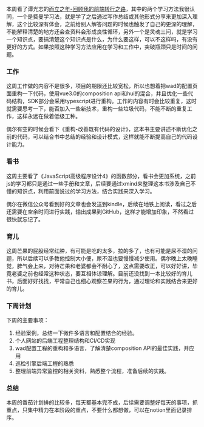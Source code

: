 本周看了谭光志的[而立之年-回顾我的前端转行之路](https://zhuanlan.zhihu.com/p/296573293)，其中的两个学习方法我很认同，一个是费曼学习法，就是学了之后通过写作总结或其他形式分享来更加深入理解，这个比较深有体会，之前给别人解答问题的时候也触发了自己的更深的理解，不能解释清楚的地方还会查资料会形成良性循环，另外一个是灵魂三问，就是学习一个知识点，要搞清楚这个知识点是什么，为什么要这样，可以不这样吗，有没有更好的方式。如果按照这种学习方法应用在学习和工作中，突破瓶颈只是时间的问题。

### 工作

这周工作做的内容不是很多，项目的期限还比较宽松，所以也想着把wad的配置页面重构一下代码，使用vue3.0的composition api和hui的混合，并且优化一些代码结构，SDK部分会采用typescript进行重构。工作的内容有时会比较重复，这时就需要思考一下，能否加入一些新技术，重构一些垃圾代码，不能不断的重复工作，这样永远在做着低级工种。

偶尔有空的时候会看下《重构-改善既有代码的设计》，这本书主要讲述不断优化之前的代码，可以结合书中总结的经验和设计模式，这样就能不断提高自己的代码设计能力。

### 看书

这周主要看了《JavaScript高级程序设计4》的函数部分，看书会更加系统，之前js的学习都只是通过一些手册和文章，后续要通过xmind来整理这本书涉及自己不懂的知识点，利用前面说过的学习方法，结合实践来深入学习。

偶尔在微信公众号看到好的文章也会发送到kindle，后续在地铁上阅读，看过之后还需要在空余时间进行实践，输出成果到GitHub，这样才能增加印象，不然看过很快就忘记了。

### 育儿

这周芒果的屁股经常红肿，有可能是吃的太多，拉的多了，也有可能是尿不湿的问题，所以后续可以多教他控制大小便，尿不湿也要慢慢减少使用。偶尔晚上太晚睡觉，脾气会上来，对待芒果和老婆都会不耐心了，这点需要改正，可以好好讲，毕竟老婆之前也经常这种状态，要互相体谅理解。目前还没找到一本比较好的育儿书，后面好好找找，平常自己也细心观察芒果的行为，通过理论和实践结合来更好的育儿。

### 下周计划

下周的主要事项：

1. 经验案例，总结一下微件多语言和配置结合的经验。
2. 个人网站的后端工程整理结构和CI/CD实现
3. wad配置工程的重构和多语言，了解清楚composition API的最佳实践，并应用
4. 巡检引擎后端工程的熟悉
5. 整理前端异常监控的相关资料，熟悉整个流程，准备后续的实践。

### 总结

本周的番茄计划排的比较多，每天都基本完不成，后续需要调整好每天的事项，抓重点，只集中精力在本阶段的重点，不要什么都想做，可以在notion里面记录排序。

